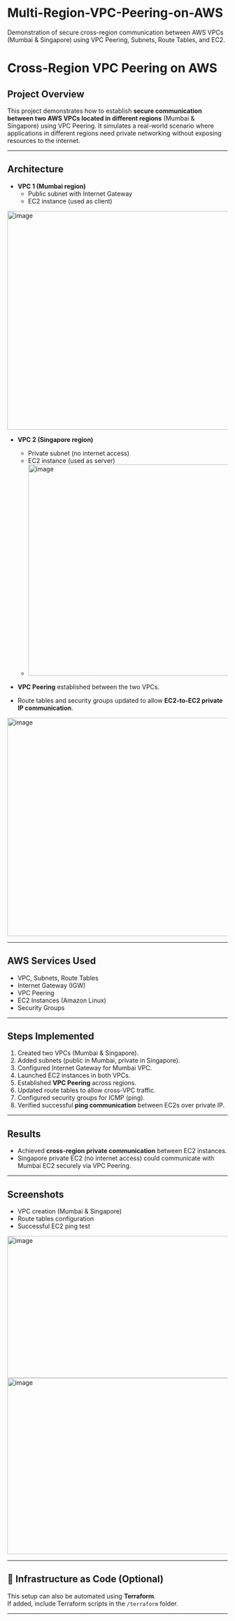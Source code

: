 # Multi-Region-VPC-Peering-on-AWS
Demonstration of secure cross-region communication between AWS VPCs  (Mumbai &amp; Singapore) using VPC Peering, Subnets, Route Tables, and EC2.


# Cross-Region VPC Peering on AWS

##  Project Overview
This project demonstrates how to establish **secure communication between two AWS VPCs located in different regions** (Mumbai & Singapore) using VPC Peering. It simulates a real-world scenario where applications in different regions need private networking without exposing resources to the internet.

---

##  Architecture
- **VPC 1 (Mumbai region)**  
  - Public subnet with Internet Gateway  
  - EC2 instance (used as client)  
<img width="1111" height="499" alt="image" src="https://github.com/user-attachments/assets/213ffe5f-524c-403c-96e3-0f4a298fd2aa" />


- **VPC 2 (Singapore region)**  
  - Private subnet (no internet access)  
  - EC2 instance (used as server)
  - <img width="1116" height="482" alt="image" src="https://github.com/user-attachments/assets/946e525c-1232-4fe7-beac-25e87afbfdeb" />


- **VPC Peering** established between the two VPCs.  
- Route tables and security groups updated to allow **EC2-to-EC2 private IP communication**.  
<img width="1116" height="498" alt="image" src="https://github.com/user-attachments/assets/59f6be23-a41e-4d58-9691-5523e194ecb3" />

---

##  AWS Services Used
- VPC, Subnets, Route Tables  
- Internet Gateway (IGW)  
- VPC Peering  
- EC2 Instances (Amazon Linux)  
- Security Groups  

---

##  Steps Implemented
1. Created two VPCs (Mumbai & Singapore).  
2. Added subnets (public in Mumbai, private in Singapore).  
3. Configured Internet Gateway for Mumbai VPC.  
4. Launched EC2 instances in both VPCs.  
5. Established **VPC Peering** across regions.  
6. Updated route tables to allow cross-VPC traffic.  
7. Configured security groups for ICMP (ping).  
8. Verified successful **ping communication** between EC2s over private IP.  

---

##  Results
- Achieved **cross-region private communication** between EC2 instances.  
- Singapore private EC2 (no internet access) could communicate with Mumbai EC2 securely via VPC Peering.  

---

##  Screenshots
- VPC creation (Mumbai & Singapore)  
- Route tables configuration  
- Successful EC2 ping test  
<img width="1098" height="324" alt="image" src="https://github.com/user-attachments/assets/21c72f4c-0e20-4b83-9f46-d6732ed55331" />
<img width="770" height="402" alt="image" src="https://github.com/user-attachments/assets/858df665-cff0-4b69-a4b3-e9d8f35faf90" />

---

## 📂 Infrastructure as Code (Optional)
This setup can also be automated using **Terraform**.  
If added, include Terraform scripts in the `/terraform` folder.  

---
